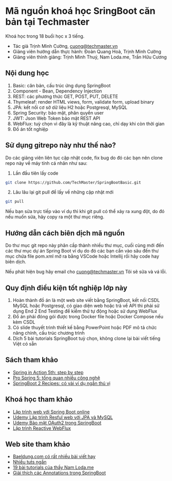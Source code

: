 # Mã nguồn khoá học SringBoot căn bản tại Techmaster
Khoá học trong 18 buổi học x 3 tiếng.

- Tác giả Trịnh Minh Cường, cuong@techmaster.vn
- Giảng viên hướng dẫn thực hành: Đoàn Quang Hoà, Trịnh Minh Cường
- Giảng viên thỉnh giảng: Trịnh Minh Thuý, Nam Loda.me, Trần Hữu Cương

## Nội dung học
1. Basic: căn bản, cấu trúc ứng dụng SpringBoot
2. Component - Bean, Dependency Injection
3. REST: các phương thức GET, POST, PUT, DELETE
4. Thymeleaf: render HTML views, form, validate form, upload binary
5. JPA: kết nối cơ sở dữ liệu H2 hoặc Postgresql, MySQL
6. Spring Security: bảo mật, phân quyền user
7. JWT: Json Web Token bảo mật REST API
8. WebFlux: tuỳ chọn vì đây là kỹ thuật nâng cao, chỉ dạy khi còn thời gian
9. Đồ án tốt nghiệp

## Sử dụng gitrepo này như thế nào?
Do các giảng viên liên tục cập nhật code, fix bug do đó các bạn nên clone repo này về máy tính cá nhân như sau:

1. Lần đầu tiên lấy code

```bash
git clone https://github.com/TechMaster/SpringBootBasic.git
```

2. Lâu lâu lại git pull để lấy về những cập nhật mới
```bash
git pull
```

Nếu bạn sửa trực tiếp vào ví dụ thì khi git pull có thể xảy ra xung đột, do đó nếu muốn sửa, hãy copy ra một thư mục riêng.

## Hướng dẫn cách biên dịch mã nguồn
Do thư mục git repo này phân cầp thành nhiều thư mục, cuối cùng mới đến các thư mục dự án Spring Boot ví dụ do đó các bạn cần vào sâu đến thư mục chứa file pom.xml mở ra bằng VSCode hoặc Intellij rồi hãy code hay biên dịch.

Nếu phát hiện bug hãy email cho cuong@techmaster.vn
Tôi sẽ sửa và vá lỗi.

## Quy định điều kiện tốt nghiệp lớp này
1. Hoàn thành đồ án là một web site viết bằng SpringBoot, kết nối CSDL MySQL hoặc Postgresql, có giao diện web hoặc trả về API thì phải sử dụng End 2 End Testing để kiểm thử tự động hoặc sử dụng WebFlux
2. Đồ án phải đóng gói được trong Docker file hoặc Docker Compose nếu kèm CSDL
3. Có slide thuyết trình thiết kế bằng PowerPoint hoặc PDF mô tả chức năng chính, cấu trúc chương trình
4. Dịch 5 bài tutorials SpringBoot tuỳ chọn, không clone lại bài viết tiếng Việt có sẵn

## Sách tham khảo
- [Spring in Action 5th: step by step](https://www.amazon.com/Spring-Action-Craig-Walls/dp/1617294942)
- [Pro Spring 5: tổng quan nhiều công nghệ](https://www.amazon.com/Pro-Spring-Depth-Guide-Framework/dp/1484228073)
- [SpringBoot 2 Recipes: có vài ví dụ ngắn thú vị](https://www.amazon.com/Spring-Boot-Recipes-Problem-Solution-Approach-ebook/dp/B07FY5XR9N)
## Khoá học tham khảo
- [Lập trình web với Spring Boot online](https://techmaster.vn/khoa-hoc/2l6/lap-trinh-web-voi-spring-boot-online)
- [Udemy Lập trình Resful web với JPA và MySQL](https://www.udemy.com/course/restful-web-service-with-spring-boot-jpa-and-mysql/)
- [Udemy Bảo mật OAuth2 trong SpringBoot](https://www.udemy.com/course/oauth2-in-spring-boot-applications)
- [Lập trình Reactive WebFlux](https://www.udemy.com/course/build-reactive-restful-apis-using-spring-boot-webflux)

## Web site tham khảo
- [Baeldung.com có rất nhiều bài viết hay](https://www.baeldung.com/)
- [Nhiều tuts ngắn](http://zetcode.com/all/#springboot)
- [19 bài tutorials của thầy Nam Loda.me](https://loda.me/spring-boot-0-series-lam-chu-spring-boot-zero-to-hero-loda1558963914472/)
- [Giải thích các Annotations trong SpringBoot](https://springframework.guru/spring-framework-annotations/)